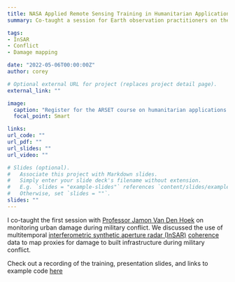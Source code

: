 ```yaml
---
title: NASA Applied Remote Sensing Training in Humanitarian Applications
summary: Co-taught a session for Earth observation practitioners on the use of NASA open-source processing tools for monitoring damage to built-up areas during military conflict

tags:
- InSAR
- Conflict
- Damage mapping

date: "2022-05-06T00:00:00Z"
author: corey

# Optional external URL for project (replaces project detail page).
external_link: ""

image:
  caption: "Register for the ARSET course on humanitarian applications!"
  focal_point: Smart

links:
url_code: ""
url_pdf: ""
url_slides: ""
url_video: ""

# Slides (optional).
#   Associate this project with Markdown slides.
#   Simply enter your slide deck's filename without extension.
#   E.g. `slides = "example-slides"` references `content/slides/example-slides.md`.
#   Otherwise, set `slides = ""`.
slides: ""
---
```


I co-taught the first session with [Professor Jamon Van Den Hoek](https://www.conflict-ecology.org/) on monitoring urban damage during military conflict. We discussed the use of multitemporal [interferometric synthetic aperture radar (InSAR)](https://en.wikipedia.org/wiki/Interferometric_synthetic-aperture_radar) [coherence](https://en.wikipedia.org/wiki/Coherence_(physics)) data to map proxies for damage to built infrastructure during military conflict.

Check out a recording of the training, presentation slides, and links to example code [here](https://appliedsciences.nasa.gov/join-mission/training/english/arset-humanitarian-applications-using-nasa-earth-observations)